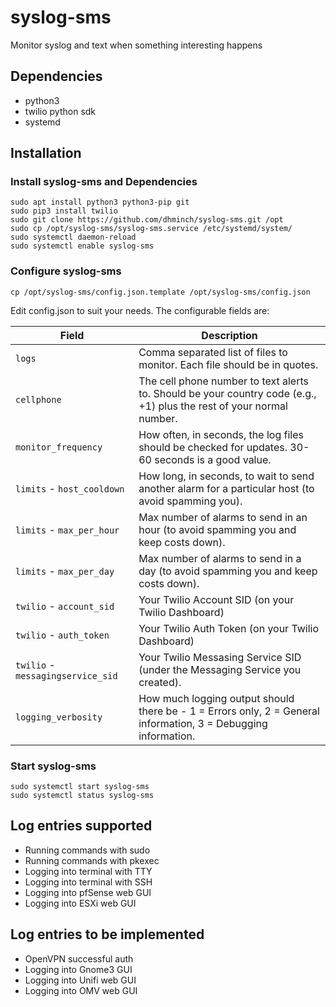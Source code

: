 # syslog-sms
Monitor syslog and text when something interesting happens

## Dependencies

- python3
- twilio python sdk
- systemd

## Installation

### Install syslog-sms and Dependencies

```
sudo apt install python3 python3-pip git
sudo pip3 install twilio
sudo git clone https://github.com/dhminch/syslog-sms.git /opt
sudo cp /opt/syslog-sms/syslog-sms.service /etc/systemd/system/
sudo systemctl daemon-reload
sudo systemctl enable syslog-sms
```

### Configure syslog-sms

```
cp /opt/syslog-sms/config.json.template /opt/syslog-sms/config.json
```

Edit config.json to suit your needs. The configurable fields are:

| Field | Description |
| --- | --- |
| `logs` | Comma separated list of files to monitor. Each file should be in quotes. |
| `cellphone` | The cell phone number to text alerts to. Should be your country code (e.g., +1) plus the rest of your normal number. |
| `monitor_frequency` | How often, in seconds, the log files should be checked for updates. 30-60 seconds is a good value. |
| `limits` - `host_cooldown` | How long, in seconds, to wait to send another alarm for a particular host (to avoid spamming you). |
| `limits` - `max_per_hour` | Max number of alarms to send in an hour (to avoid spamming you and keep costs down). |
| `limits` - `max_per_day` | Max number of alarms to send in a day (to avoid spamming you and keep costs down). |
| `twilio` - `account_sid` | Your Twilio Account SID (on your Twilio Dashboard) |
| `twilio` - `auth_token` | Your Twilio Auth Token (on your Twilio Dashboard)  |
| `twilio` - `messagingservice_sid` | Your Twilio Messasing Service SID (under the Messaging Service you created). |
| `logging_verbosity` | How much logging output should there be - 1 = Errors only, 2 = General information, 3 = Debugging information. |

### Start syslog-sms

```
sudo systemctl start syslog-sms
sudo systemctl status syslog-sms
```

## Log entries supported

- Running commands with sudo
- Running commands with pkexec
- Logging into terminal with TTY
- Logging into terminal with SSH
- Logging into pfSense web GUI
- Logging into ESXi web GUI

## Log entries to be implemented

- OpenVPN successful auth
- Logging into Gnome3 GUI
- Logging into Unifi web GUI
- Logging into OMV web GUI